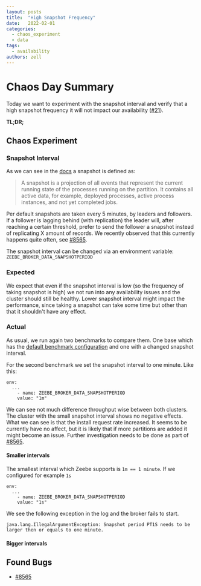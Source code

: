 ```yaml
---
layout: posts
title:  "High Snapshot Frequency"
date:   2022-02-01
categories: 
  - chaos_experiment 
  - data
tags:
  - availability
authors: zell
---
```


# Chaos Day Summary

Today we want to experiment with the snapshot interval and verify that a high snapshot frequency it will not impact our availability ([#21](https://github.com/zeebe-io/zeebe-chaos/issues/21)).


**TL;DR;** 

<!--truncate-->

## Chaos Experiment

### Snapshot Interval

As we can see in the [docs](https://docs.camunda.io/docs/self-managed/zeebe-deployment/operations/resource-planning/#snapshots) a snapshot is defined as:

> A snapshot is a projection of all events that represent the current running state of the processes running on the partition. It contains all active data, for example, deployed processes, active process instances, and not yet completed jobs.

Per default snapshots are taken every 5 minutes, by leaders and followers. If a follower is lagging behind (with replication) the leader will, after reaching a certain threshold, prefer to send the follower a snapshot instead of replicating X amount of records. We recently observed that this currently happens quite often, see [#8565](https://github.com/camunda-cloud/zeebe/issues/8565).

The snapshot interval can be changed via an environment variable: `ZEEBE_BROKER_DATA_SNAPSHOTPERIOD`

### Expected

We expect that even if the snapshot interval is low (so the frequency of taking snapshot is high) we not run into any availability issues and the cluster should still be healthy. Lower snapshot interval might impact the performance, since taking a snapshot can take some time but other than that it shouldn't have any effect.

### Actual

As usual, we run again two benchmarks to compare them. One base which has the [default benchmark configuration](https://github.com/camunda-cloud/zeebe/tree/develop/benchmarks/setup/default) and one with a changed snapshot interval.

For the second benchmark we set the snapshot interval to one minute. Like this:
```
env:
  ...
    - name: ZEEBE_BROKER_DATA_SNAPSHOTPERIOD
    value: "1m"
```

We can see not much difference throughput wise between both clusters. The cluster with the small snapshot interval shows no negative effects. What we can see is that the install request rate increased. It seems to be currently have no affect, but it is likely that if more partitions are added it might become an issue. Further investigation needs to be done as part of [#8565](https://github.com/camunda-cloud/zeebe/issues/8565).

#### Smaller intervals

The smallest interval which Zeebe supports is `1m == 1 minute`. If we configured for example `1s`

```
env:
  ...
    - name: ZEEBE_BROKER_DATA_SNAPSHOTPERIOD
    value: "1s"
```

We see the following exception in the log and the broker fails to start.

```
java.lang.IllegalArgumentException: Snapshot period PT1S needs to be larger then or equals to one minute.
```


#### Bigger intervals

## Found Bugs

 * [#8565](https://github.com/camunda-cloud/zeebe/issues/8565)




